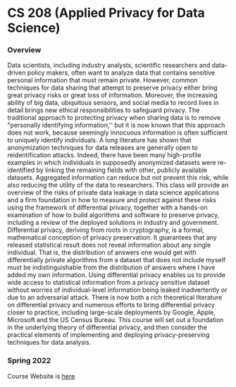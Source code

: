 # CS 208 (Applied Privacy for Data Science)

### Overview

Data scientists, including industry analysts, scientific researchers and data-driven policy makers,
often want to analyze data that contains sensitive personal information that must remain private.
However, common techniques for data sharing that attempt to preserve privacy either bring
great privacy risks or great loss of information. Moreover, the increasing ability of big data,
ubiquitous sensors, and social media to record lives in detail brings new ethical responsibilities
to safeguard privacy.
The traditional approach to protecting privacy when sharing data is to remove "personally
identifying information,'' but it is now known that this approach does not work, because
seemingly innocuous information is often sufficient to uniquely identify individuals. A long
literature has shown that anonymization techniques for data releases are generally open to
reidentification attacks. Indeed, there have been many high-profile examples in which
individuals in supposedly anonymized datasets were re-identified by linking the remaining fields
with other, publicly available datasets. Aggregated information can reduce but not prevent this
risk, while also reducing the utility of the data to researchers.
This class will provide an overview of the risks of private data leakage in data science
applications and a firm foundation in how to measure and protect against these risks using the
framework of differential privacy, together with a hands-on examination of how to build
algorithms and software to preserve privacy, including a review of the deployed solutions in
industry and government.
Differential privacy, deriving from roots in cryptography, is a formal, mathematical conception of
privacy preservation. It guarantees that any released statistical result does not reveal
information about any single individual. That is, the distribution of answers one would get with
differentially private algorithms from a dataset that does not include myself must be
indistinguishable from the distribution of answers where I have added my own information.
Using differential privacy enables us to provide wide access to statistical information from a
privacy sensitive dataset without worries of individual-level information being leaked
inadvertently or due to an adversarial attack. There is now both a rich theoretical literature on
differential privacy and numerous efforts to bring differential privacy closer to practice, including
large-scale deployments by Google, Apple, Microsoft and the US Census Bureau. This course
will set out a foundation in the underlying theory of differential privacy, and then consider the
practical elements of implementing and deploying privacy-preserving techniques for data
analysis.


### Spring 2022

Course Website is [here](https://opendp.github.io/cs208/spring2022)

